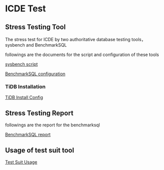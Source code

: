 # ICDE Test

## Stress Testing Tool
The stress test for ICDE by two authoritative database testing tools， sysbench and BenchmarkSQL

followings are the documents for the script and configuration of these tools

[sysbench script](doc/sysbench-test.md)

[BenchmarkSQL configuration](doc/benchmarksql-test.md)


### TiDB Installation
[TiDB Install Config](doc/tidb-install.md)

## Stress Testing Report

followings are the report for the benchmarksql

[BenchmarkSQL report](report)

## Usage of test suit tool
[Test Suit Usage](doc/how-to-use-jdbc-suit.md)
